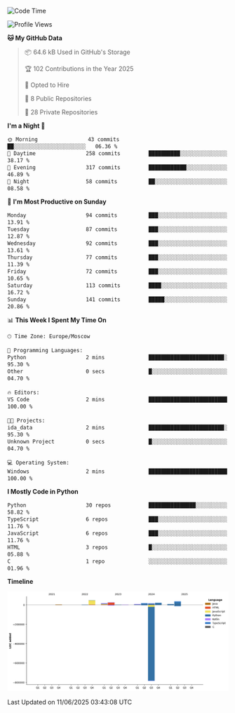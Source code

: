 <!--START_SECTION:waka-->
![Code Time](http://img.shields.io/badge/Code%20Time-688%20hrs%2035%20mins-blue)

![Profile Views](http://img.shields.io/badge/Profile%20Views-0-blue)

**🐱 My GitHub Data** 

> 📦 64.6 kB Used in GitHub's Storage 
 > 
> 🏆 102 Contributions in the Year 2025
 > 
> 💼 Opted to Hire
 > 
> 📜 8 Public Repositories 
 > 
> 🔑 28 Private Repositories 
 > 
**I'm a Night 🦉** 

```text
🌞 Morning                43 commits          ██░░░░░░░░░░░░░░░░░░░░░░░   06.36 % 
🌆 Daytime                258 commits         ██████████░░░░░░░░░░░░░░░   38.17 % 
🌃 Evening                317 commits         ████████████░░░░░░░░░░░░░   46.89 % 
🌙 Night                  58 commits          ██░░░░░░░░░░░░░░░░░░░░░░░   08.58 % 
```
📅 **I'm Most Productive on Sunday** 

```text
Monday                   94 commits          ███░░░░░░░░░░░░░░░░░░░░░░   13.91 % 
Tuesday                  87 commits          ███░░░░░░░░░░░░░░░░░░░░░░   12.87 % 
Wednesday                92 commits          ███░░░░░░░░░░░░░░░░░░░░░░   13.61 % 
Thursday                 77 commits          ███░░░░░░░░░░░░░░░░░░░░░░   11.39 % 
Friday                   72 commits          ███░░░░░░░░░░░░░░░░░░░░░░   10.65 % 
Saturday                 113 commits         ████░░░░░░░░░░░░░░░░░░░░░   16.72 % 
Sunday                   141 commits         █████░░░░░░░░░░░░░░░░░░░░   20.86 % 
```


📊 **This Week I Spent My Time On** 

```text
🕑︎ Time Zone: Europe/Moscow

💬 Programming Languages: 
Python                   2 mins              ████████████████████████░   95.30 % 
Other                    0 secs              █░░░░░░░░░░░░░░░░░░░░░░░░   04.70 % 

🔥 Editors: 
VS Code                  2 mins              █████████████████████████   100.00 % 

🐱‍💻 Projects: 
ida_data                 2 mins              ████████████████████████░   95.30 % 
Unknown Project          0 secs              █░░░░░░░░░░░░░░░░░░░░░░░░   04.70 % 

💻 Operating System: 
Windows                  2 mins              █████████████████████████   100.00 % 
```

**I Mostly Code in Python** 

```text
Python                   30 repos            ███████████████░░░░░░░░░░   58.82 % 
TypeScript               6 repos             ███░░░░░░░░░░░░░░░░░░░░░░   11.76 % 
JavaScript               6 repos             ███░░░░░░░░░░░░░░░░░░░░░░   11.76 % 
HTML                     3 repos             █░░░░░░░░░░░░░░░░░░░░░░░░   05.88 % 
C                        1 repo              ░░░░░░░░░░░░░░░░░░░░░░░░░   01.96 % 
```



**Timeline**

![Lines of Code chart](https://raw.githubusercontent.com/adlemx/adlemx/main/assets/bar_graph.png)


 Last Updated on 11/06/2025 03:43:08 UTC
<!--END_SECTION:waka-->

